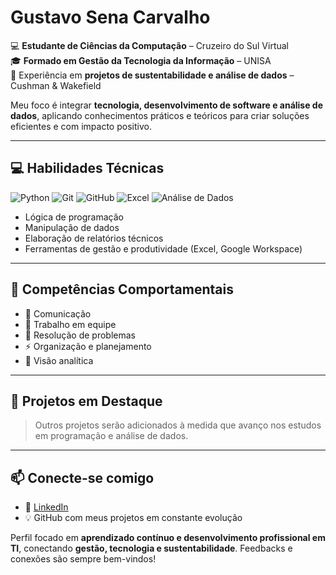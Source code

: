 # Gustavo Sena Carvalho

💻 **Estudante de Ciências da Computação** – Cruzeiro do Sul Virtual  
🎓 **Formado em Gestão da Tecnologia da Informação** – UNISA  
🏢 Experiência em **projetos de sustentabilidade e análise de dados** – Cushman & Wakefield  

Meu foco é integrar **tecnologia, desenvolvimento de software e análise de dados**, aplicando conhecimentos práticos e teóricos para criar soluções eficientes e com impacto positivo.

---

## 💻 Habilidades Técnicas
![Python](https://img.shields.io/badge/-Python-3776AB?style=flat-square&logo=python&logoColor=white)
![Git](https://img.shields.io/badge/-Git-F05032?style=flat-square&logo=git&logoColor=white)
![GitHub](https://img.shields.io/badge/-GitHub-181717?style=flat-square&logo=github&logoColor=white)
![Excel](https://img.shields.io/badge/-Excel-217346?style=flat-square&logo=microsoft-excel&logoColor=white)
![Análise de Dados](https://img.shields.io/badge/-Data%20Analysis-4CAF50?style=flat-square)

- Lógica de programação  
- Manipulação de dados  
- Elaboração de relatórios técnicos  
- Ferramentas de gestão e produtividade (Excel, Google Workspace)  

---

## 🌱 Competências Comportamentais
- 💬 Comunicação  
- 🤝 Trabalho em equipe  
- 🧠 Resolução de problemas  
- ⚡ Organização e planejamento  
- 🔎 Visão analítica  

---

## 🚀 Projetos em Destaque



> Outros projetos serão adicionados à medida que avanço nos estudos em programação e análise de dados.

---

## 📫 Conecte-se comigo
- 🔗 [LinkedIn](https://www.linkedin.com/in/gustavosenacarvalho/)  
- 💡 GitHub com meus projetos em constante evolução  

 Perfil focado em **aprendizado contínuo e desenvolvimento profissional em TI**, conectando **gestão, tecnologia e sustentabilidade**. Feedbacks e conexões são sempre bem-vindos!
